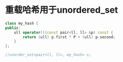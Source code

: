 # 重载哈希用于unordered_set

```cpp
class my_hash {
public:
    ull operator()(const pair<ll, ll> &p) const {
        return (ull) p.first * P + (ull) p.second;
    }
};

//unorder_set<pair<ll, ll>, my_hash> s;
```


